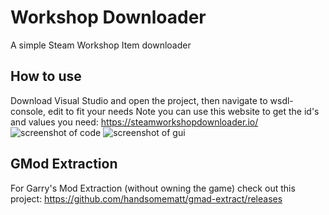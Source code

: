 # Workshop Downloader
A simple Steam Workshop Item downloader

## How to use
Download Visual Studio and open the project, then navigate to wsdl-console, edit to fit your needs
Note you can use this website to get the id's and values you need: https://steamworkshopdownloader.io/
![screenshot of code](https://i.imgur.com/DiABpGU.png "screenshot of code")
![screenshot of gui](https://i.imgur.com/D9E0krF.png "screenshot of gui")

## GMod Extraction
For Garry's Mod Extraction (without owning the game) check out this project: https://github.com/handsomematt/gmad-extract/releases